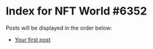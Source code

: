 # Index for NFT World #6352
Posts will be displayed in the order below:

- [Your first post](./001-first.md)

